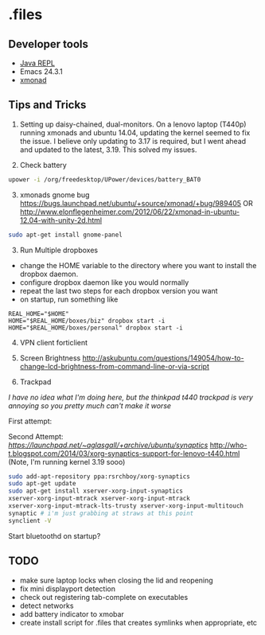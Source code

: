 # .files

## Developer tools

- [Java REPL](http://www.javarepl.com/console.html)
- Emacs 24.3.1
- [xmonad](http://xmonad.org/documentation.html)

## Tips and Tricks

1) Setting up daisy-chained, dual-monitors.
On a lenovo laptop (T440p) running xmonads and ubuntu 14.04, updating
the kernel seemed to fix the issue.  I believe only updating to 3.17
is required, but I went ahead and updated to the latest, 3.19.  This solved my issues.

2) Check battery

``` sh
upower -i /org/freedesktop/UPower/devices/battery_BAT0
```

3) xmonads gnome bug
https://bugs.launchpad.net/ubuntu/+source/xmonad/+bug/989405
OR http://www.elonflegenheimer.com/2012/06/22/xmonad-in-ubuntu-12.04-with-unity-2d.html
```sh
sudo apt-get install gnome-panel 
```

3) Run Multiple dropboxes

- change the HOME variable to the directory where you want to install
  the dropbox daemon.
- configure dropbox daemon like you would normally
- repeat the last two steps for each dropbox version you want
- on startup, run something like

```
REAL_HOME="$HOME"
HOME="$REAL_HOME/boxes/biz" dropbox start -i
HOME="$REAL_HOME/boxes/personal" dropbox start -i
```

4) VPN client
forticlient

5) Screen Brightness
http://askubuntu.com/questions/149054/how-to-change-lcd-brightness-from-command-line-or-via-script

6) Trackpad

_I have no idea what I'm doing here, but the thinkpad t440 trackpad is very
annoying so you pretty much can't make it worse_

First attempt:
<!-- http://yarenty.blogspot.com/2014/08/how-to-fix-macbook-pro-touchpad-on.html -->
<!-- https://github.com/ScottGarman/thinkpad_t440s -->

<!-- ``` sh -->
<!-- sudo apt-get install -y xserver-xorg-input-mtrack dconf-editor -->
<!-- ``` -->

Second Attempt:
*https://launchpad.net/~aglasgall/+archive/ubuntu/synaptics*
http://who-t.blogspot.com/2014/03/xorg-synaptics-support-for-lenovo-t440.html
(Note, I'm running kernel 3.19 sooo)

``` sh
sudo add-apt-repository ppa:rsrchboy/xorg-synaptics
sudo apt-get update
sudo apt-get install xserver-xorg-input-synaptics
xserver-xorg-input-mtrack xserver-xorg-input-mtrack
xserver-xorg-input-mtrack-lts-trusty xserver-xorg-input-multitouch
synaptic # i'm just grabbing at straws at this point
synclient -V
```
Start bluetoothd on startup?



## TODO
- make sure laptop locks when closing the lid and reopening
- fix mini displayport detection
- check out registering tab-complete on executables
- detect networks
- add battery indicator to xmobar
- create install script for .files that creates symlinks when
  appropriate, etc
